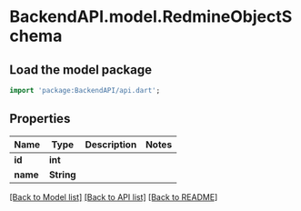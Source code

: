 # BackendAPI.model.RedmineObjectSchema

## Load the model package

```dart
import 'package:BackendAPI/api.dart';
```

## Properties

 Name     | Type       | Description | Notes 
----------|------------|-------------|-------
 **id**   | **int**    |             |
 **name** | **String** |             |

[[Back to Model list]](../README.md#documentation-for-models) [[Back to API list]](../README.md#documentation-for-api-endpoints) [[Back to README]](../README.md)


